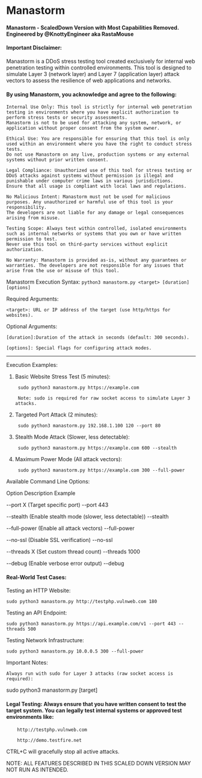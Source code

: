 # Manastorm
#### Manastorm - ScaledDown Version with Most Capabilities Removed. Engineered by @KnottyEngineer aka RastaMouse

#### Important Disclaimer:

Manastorm is a DDoS stress testing tool created exclusively for internal web penetration testing within controlled environments. This tool is designed to simulate Layer 3 (network layer) and Layer 7 (application layer) attack vectors to assess the resilience of web applications and networks.

#### By using Manastorm, you acknowledge and agree to the following:

    Internal Use Only: This tool is strictly for internal web penetration testing in environments where you have explicit authorization to perform stress tests or security assessments. 
    Manastorm is not to be used for attacking any system, network, or application without proper consent from the system owner.

    Ethical Use: You are responsible for ensuring that this tool is only used within an environment where you have the right to conduct stress tests. 
    Do not use Manastorm on any live, production systems or any external systems without prior written consent.

    Legal Compliance: Unauthorized use of this tool for stress testing or DDoS attacks against systems without permission is illegal and punishable under computer crime laws in various jurisdictions. 
    Ensure that all usage is compliant with local laws and regulations.

    No Malicious Intent: Manastorm must not be used for malicious purposes. Any unauthorized or harmful use of this tool is your responsibility. 
    The developers are not liable for any damage or legal consequences arising from misuse.

    Testing Scope: Always test within controlled, isolated environments such as internal networks or systems that you own or have written permission to test. 
    Never use this tool on third-party services without explicit authorization.

    No Warranty: Manastorm is provided as-is, without any guarantees or warranties. The developers are not responsible for any issues that arise from the use or misuse of this tool.


Manastorm Execution Syntax:
`python3 manastorm.py <target> [duration] [options]`

Required Arguments:

    <target>: URL or IP address of the target (use http/https for websites).

Optional Arguments:

    [duration]:Duration of the attack in seconds (default: 300 seconds).

    [options]: Special flags for configuring attack modes.


______________________________________________________________


Execution Examples:

1. Basic Website Stress Test (5 minutes):

        sudo python3 manastorm.py https://example.com

        Note: sudo is required for raw socket access to simulate Layer 3 attacks.

2. Targeted Port Attack (2 minutes):

        sudo python3 manastorm.py 192.168.1.100 120 --port 80

4. Stealth Mode Attack (Slower, less detectable):

        sudo python3 manastorm.py https://example.com 600 --stealth

5. Maximum Power Mode (All attack vectors):

        sudo python3 manastorm.py https://example.com 300 --full-power



Available Command Line Options:

Option	    Description	   Example

--port X	(Target specific port)	    --port 443

--stealth	(Enable stealth mode (slower, less detectable))	--stealth

--full-power	(Enable all attack vectors)	--full-power

--no-ssl	(Disable SSL verification)	--no-ssl

--threads X	(Set custom thread count)	--threads 1000

--debug	(Enable verbose error output)	--debug






#### Real-World Test Cases:

Testing an HTTP Website:

    sudo python3 manastorm.py http://testphp.vulnweb.com 180

Testing an API Endpoint:

    sudo python3 manastorm.py https://api.example.com/v1 --port 443 --threads 500

Testing Network Infrastructure:

    sudo python3 manastorm.py 10.0.0.5 300 --full-power


Important Notes:

    Always run with sudo for Layer 3 attacks (raw socket access is required):

sudo python3 manastorm.py [target]

#### Legal Testing: Always ensure that you have written consent to test the target system. You can legally test internal systems or approved test environments like:

        http://testphp.vulnweb.com

        http://demo.testfire.net

CTRL+C will gracefully stop all active attacks.

NOTE: ALL FEATURES DESCRIBED IN THIS SCALED DOWN VERSION MAY NOT RUN AS INTENDED.
